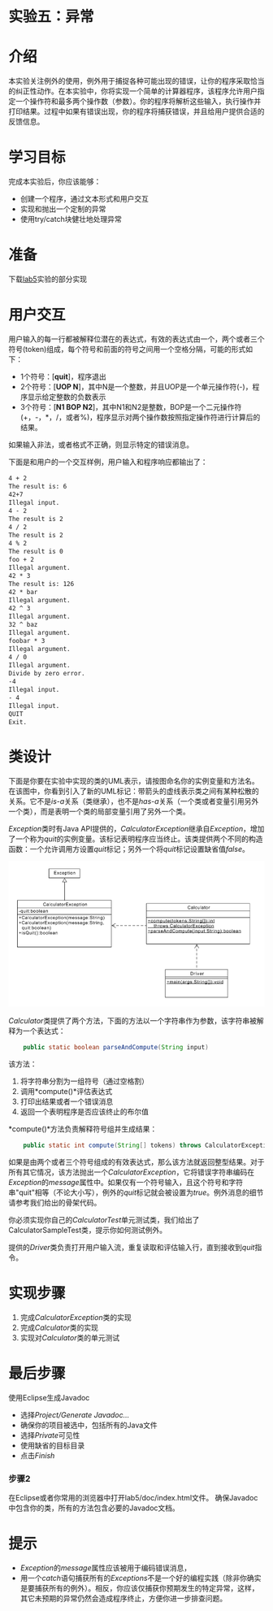 实验五：异常
======

# 介绍
本实验关注例外的使用，例外用于捕捉各种可能出现的错误，让你的程序采取恰当的纠正性动作。在本实验中，你将实现一个简单的计算器程序，该程序允许用户指定一个操作符和最多两个操作数（参数）。你的程序将解析这些输入，执行操作并打印结果。过程中如果有错误出现，你的程序将捕获错误，并且给用户提供合适的反馈信息。

# 学习目标
完成本实验后，你应该能够：
- 创建一个程序，通过文本形式和用户交互
- 实现和抛出一个定制的异常
- 使用try/catch块健壮地处理异常

# 准备
下载[lab5](lab5.zip)实验的部分实现

# 用户交互

用户输入的每一行都被解释位潜在的表达式，有效的表达式由一个，两个或者三个符号(token)组成，每个符号和前面的符号之间用一个空格分隔，可能的形式如下：
- 1个符号：[**quit**]，程序退出
- 2个符号：[**UOP N**]，其中N是一个整数，并且UOP是一个单元操作符(-)，程序显示给定整数的负数表示
- 3个符号：[**N1 BOP N2**]，其中N1和N2是整数，BOP是一个二元操作符(+，-，*，/，或者%)，程序显示对两个操作数按照指定操作符进行计算后的结果。

如果输入非法，或者格式不正确，则显示特定的错误消息。

下面是和用户的一个交互样例，用户输入和程序响应都输出了：

```
4 + 2
The result is: 6
42+7
Illegal input.
4 - 2
The result is 2
4 / 2
The result is 2
4 % 2
The result is 0
foo + 2
Illegal argument.
42 * 3
The result is: 126
42 * bar
Illegal argument.
42 ^ 3
Illegal argument.
32 ^ baz
Illegal argument.
foobar * 3
Illegal argument.
4 / 0
Illegal argument.
Divide by zero error.
-4
Illegal input.
- 4
Illegal input.
QUIT
Exit.
```

# 类设计
下面是你要在实验中实现的类的UML表示，请按图命名你的实例变量和方法名。在该图中，你看到引入了新的UML标记：带箭头的虚线表示类之间有某种松散的关系。它不是*is-a*关系（类继承），也不是*has-a*关系（一个类或者变量引用另外一个类），而是表明一个类的局部变量引用了另外一个类。

*Exception*类时有Java API提供的，*CalculatorException*继承自*Exception*，增加了一个称为*quit*的实例变量。该标记表明程序应当终止。该类提供两个不同的构造函数：一个允许调用方设置*quit*标记；另外一个将*quit*标记设置缺省值*false*。

![UML Design](images/uml_design.png)

*Calculator*类提供了两个方法，下面的方法以一个字符串作为参数，该字符串被解释为一个表达式：

```java
    public static boolean parseAndCompute(String input)
```
该方法：

1. 将字符串分割为一组符号（通过空格割）
2. 调用*compute()*评估表达式
3. 打印出结果或者一个错误消息
4. 返回一个表明程序是否应该终止的布尔值

*compute()*方法负责解释符号组并生成结果：

```java
    public static int compute(String[] tokens) throws CalculatorException
```
如果是由两个或者三个符号组成的有效表达式，那么该方法就返回整型结果。对于所有其它情况，该方法抛出一个*CalculatorException*，它将错误字符串编码在*Exception*的*message*属性中。如果仅有一个符号输入，且这个符号和字符串"quit"相等（不论大小写），例外的*quit*标记就会被设置为*true*。例外消息的细节请参考我们给出的骨架代码。

你必须实现你自己的*CalculatorTest*单元测试类，我们给出了CalculatorSampleTest类，提示你如何测试例外。

提供的*Driver*类负责打开用户输入流，重复读取和评估输入行，直到接收到*quit*指令。

# 实现步骤
1. 完成*CalculatorException*类的实现
2. 完成*Calculator*类的实现
3. 实现对*Calculator*类的单元测试


# 最后步骤

使用Eclipse生成Javadoc
- 选择*Project/Generate Javadoc...*
- 确保你的项目被选中，包括所有的Java文件
- 选择*Private*可见性
- 使用缺省的目标目录
- 点击*Finish*


### 步骤2
在Eclipse或者你常用的浏览器中打开lab5/doc/index.html文件。 确保Javadoc中包含你的类，所有的方法包含必要的Javadoc文档。

# 提示
- *Exception*的*message*属性应该被用于编码错误消息，
- 用一个*catch*语句捕获所有的*Exceptions*不是一个好的编程实践（除非你确实是要捕获所有的例外）。相反，你应该仅捕获你预期发生的特定异常，这样，其它未预期的异常仍然会造成程序终止，方便你进一步排查问题。

